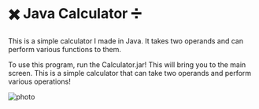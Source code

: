 # ✖️ Java Calculator ➗

This is a simple calculator I made in Java. It takes two operands and can perform various functions to them.

To use this program, run the Calculator.jar!
This will bring you to the main screen. This is a simple calculator that can take two operands and perform various operations!

![photo](https://jaydensipe.github.io/images/calculatorpic.webp)

